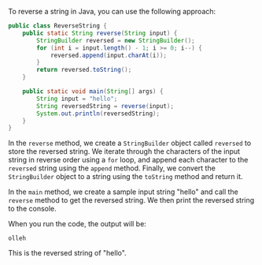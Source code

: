 To reverse a string in Java, you can use the following approach:

```java
public class ReverseString {
    public static String reverse(String input) {
        StringBuilder reversed = new StringBuilder();
        for (int i = input.length() - 1; i >= 0; i--) {
            reversed.append(input.charAt(i));
        }
        return reversed.toString();
    }

    public static void main(String[] args) {
        String input = "hello";
        String reversedString = reverse(input);
        System.out.println(reversedString);
    }
}
```

In the `reverse` method, we create a `StringBuilder` object called `reversed` to store the reversed string. We iterate through the characters of the input string in reverse order using a `for` loop, and append each character to the `reversed` string using the `append` method. Finally, we convert the `StringBuilder` object to a string using the `toString` method and return it.

In the `main` method, we create a sample input string "hello" and call the `reverse` method to get the reversed string. We then print the reversed string to the console.

When you run the code, the output will be:

```
olleh
```

This is the reversed string of "hello".
